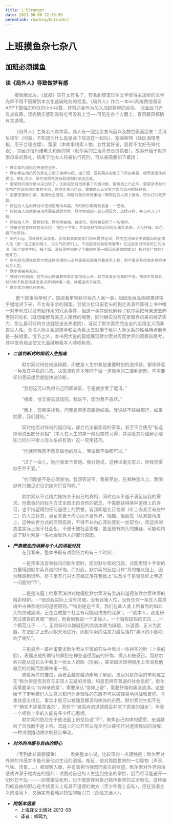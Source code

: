 ```yaml
---
title: L'Étranger
date: 2021-08-06 22:38:59
permalink: reading/Outsider/
---
```


# 上班摸鱼杂七杂八  
## 加班必须摸鱼 
### **读《局外人》导致做梦有感**  

<font color="grey">  
&emsp;&emsp;疫情爆发后，《鼠疫》实在太有名了，有名到使诺贝尔文学奖得主加缪的文学光辉不得不照耀到本文化盐碱地处的程度。《局外人》作为一本ios系统微信阅读APP下篇幅200页的小小中篇，非常适合作为加入加缪群聊的谈资。 况且此书还有点有趣，读完确实感到没有吃亏没有上当—-可见在各个方面上，盲目跟风都确有其道理。  

&emsp;&emsp;《局外人》主角名曰默尔索，其人有一固定女友玛丽以及数位表面朋友：艾玛尼埃尔（同事，不知道为什么就是会下班混在一起玩）、塞莱斯特（社区酒馆老板，用于合理白嫖）、雷蒙（本故事线索人物，女性爱好者，肠胃不太好先锋代表），邻居沙拉玛诺老头和他的狗（默尔索的生活背景音提供者）。故事开始于默尔索母亲的葬礼，结束于他本人将被执行死刑，可以被简要如下概括：  

    * 默尔索的妈妈在养老院去世。
    * 默尔索在他妈妈的葬礼上喝了咖啡牛奶、抽了烟、没有哭并拒绝了下葬前再看一眼母亲遗体的提议。葬礼次日，默尔索照常没有耽误和玛丽谈恋爱。
    * 雷蒙的同居对象似乎出轨了，无能狂怒后他家暴了同居对象。警察找上门之际，雷蒙请求默尔索帮忙作证同居对象的不忠。默尔索表示可以。雷蒙由此认定默尔索为自己的好兄弟。
    * 雷蒙感激默尔索，邀请他去度假。同居对象的哥哥集结一帮阿拉伯人跟上报仇，街头打斗戏开始。
    * 阿拉伯人在肉搏战中违规使用冷兵器。同时默尔索得到装备：一把枪。
    * 阿拉伯人继续使用冷兵器威逼默尔索，默尔索感到一丝心理压力，选择开枪，并且补刀了4枪。
    * 阿拉伯人卒，警察到场。默尔索被捕，被提讯，同时被安排了一名律师。
    * 预审法官官继续使出杀招--银色十字架，并自信默尔索必回对此痛哭流涕，大为忏悔。默尔索不为所动。
    * 审判ing。母亲葬礼出席者、女友和表面朋友们前来提供证词，然而生活细节中表露出的正常人性（是一位正直的情人、讲义气的哥们儿、不说废话的赊账常客等）无法抵消对母亲死亡的冷漠（喝了咖啡牛奶、抽了烟、没有哭并拒绝了下葬前再看一眼母亲遗体的提议）和对着尸体的4枪补刀。
    * 审判官合理推断默尔索这样冷漠的人必然是毫无感情的蓄意杀人犯，而不是还有抢救余地的冲动杀人犯。
    * 默尔索被判死刑。
    * 等待行刑期间，官方派出神甫教导默尔索信仰上帝，默尔索表示他真的不信。神甫不愿放弃，默尔索不胜其烦甚至差点胖揍神甫一顿，神甫遂终于放弃。
    * 默尔索将被执行死刑。  

&emsp;&emsp; 整个故事简单明了，围绕着审判默尔索杀人案一事，起因发展高潮结果非常平缓地讲下来，不太有多余的铺垫。邻居沙拉玛诺老头的狗走丢事件算得上书中唯一对审判过程没有起作用的冗余事件，但这一事件倒也解释了默尔索把母亲送去养老院的动机（既想缓解母亲无人陪伴的痛苦，同时确实没有在家赡养母亲的经济实力，那么最可行的方法就是送去养老院），证实了默尔索完完全全的实用主义而非丧失人性。全书人物关系的简单和主角看上去就懒于维护人际关系的性格特点倒也是一脉相承。情节之外，本书用大量的篇幅展现默尔索对周围世界的观察和思考。其中很多观点使文化盐碱地我本人啧啧称奇。
</font>  

* ***二值判断式的简明人生指南***  

   <font color="grey">  
    &emsp;&emsp;默尔索对待任何选择题，即使是人生中某些重要时刻的选择题，都保持着一种及其平稳的心态。决策流程基本等同于做一道简单的二值判断题，不需要任何思前想后就能快速论断。  

     &emsp;&emsp;“我想这可以免得自己回家做饭，于是就接受了邀请。”  

     &emsp;&emsp;“接着，他又要去逛妓院。我说不，因为我不喜欢。”

     &emsp;&emsp;“晚上，玛丽来找我，问我是否愿意跟她结婚。我说结不结婚都行，如果她要，我们就结。”

     &emsp;&emsp;同时他面对任何的疑问句，都会给出最客观的答案，甚至不会使用“有选择地说出部分真相”（本人在人生的某一阶段突然习得，并深感其对缓解心理压力同时平衡人际关系的有效）这一常用技巧。

     &emsp;&emsp;“他就问我愿不愿意做他的朋友，我说做不做都可以。”

     &emsp;&emsp;“过了一会儿，她问我爱不爱她。我对她说，这种话毫无意义，但我觉得似乎并不爱。”

     &emsp;&emsp;“他问题是不是心理害怕。我回答说不。我甚至说，在某种意义上，我倒挺有兴趣见识见识如何打官司呢。”

    &emsp;&emsp;默尔索从不花精力掩饰关于自己的真相，同时也从不羞于满足自我的需求。他做事的目标与方式全部出自自然的欲念，不需要获得某种道德上的许可，也不指望得到任何道德上的赞誉。自我即是名正言顺（听上去甚至有些中二）的人生状态，满足来自于内心而不是外界。很酷，很朋克（从某些角度上，这种处世方式的简明高效，不得不从内心深处感到一丝契合）。而这样的态度实际上很不社会化，不便于被社会管理，甚至颇有刺头的嫌疑，可能也构成了默尔索是一名社会局外人的部分原因。
    </font> 

* ***严肃概念的消解与个人的消极对抗***
    <font color="grey">  
    &emsp;&emsp;在我看来，整本书最有戏剧张力的有三个时刻：  

    &emsp;&emsp;一是预审法官单独讯问默尔索时，面对默尔索的沉寂，试图用银十字架的力量得到默尔索真诚的忏悔。而对此。默尔索的反应只有“真的难以跟上，因为我感到很热，房子里有几只大苍蝇正落在我脸上”以及关于是否信仰上帝这一问题的“不”。

    &emsp;&emsp;二是是法庭上检察官演讲式地痛批默尔索没有灵魂和道德和默尔索律师的精彩辩护。--“他说我实际上没有灵魂，没有丝毫人性，没有任何一条在人类灵魂中占神圣地位的道德原则。”“特别是在今天，我们在此人身上所看到的如此大的灵魂黑洞，正在变成整个社会有可能陷进去的深渊”。--“我本人，我也研究过被告的灵魂”“他说，他看到我是一个正经人，一个循规蹈矩的职员……一个模范儿子……”。正常辩论以嫌疑犯的灵魂本质为辩题，以道德、正义为武器，在法庭之上热火朝天地进行。而默尔索的注意力最后落在“卖冰的小贩吹响了喇叭”。

    &emsp;&emsp;三是最后一幕神甫要求默尔索从牢房的石头中看出一张神圣的脸（上帝的脸），表露出他所期待的罪犯在神圣道德面前的忏悔、痛苦和被感召。而默尔索只能从这石头中看出一张女人的脸（玛丽），甚至因厌烦神甫用上帝浪费他最后的时间而胖揍神甫一顿。  
    &emsp;&emsp;随着案件的推进，读者会越来越清晰地了解到，法庭对默尔索的审判建立在“默尔索是否具有与正常人无疑的灵魂，和是否拥有普遍的社会信仰”。默尔索需要承认“对母亲的爱”，需要承认“信仰上帝”，需要忏悔和痛哭流涕。这些给予了审判者们人生意义和行为合理性的东西不可以被轻易地挑战和冒犯。与集体意志相比，事实才是可以被随意解读和修饰的东西。默尔索的生机不在于“确实不是蓄意谋杀”，而在于“被高尚的道德感召并流下真挚的泪水”，毕竟一个相信上帝的人能有多少坏心思呢。  
    &emsp;&emsp;默尔索的危险在于他法庭上的坚持说“不”，聚焦自己肉体的感受，忠诚献给了自我而不是上帝。法庭上的公开否认完全可以被视作对道德规训的消解，一种试图撬动秩序的狂妄举动。

    </font> 
* ***对外的冷感与自由的野心***
<font color="grey">  
    &emsp;&emsp;（写到此处需要摸鱼）  
    &emsp;&emsp; 看完整本小说，比较深的一点感触是：默尔索对外界的冷感并不能代表他对生活的消极。相反，他对周围世界的一切事物（声音、气味、场景……）都观察入微，并有着相当强烈而真实的欲望。默尔索对外界的冷感或许源于他内在的强烈：试图对自己的人生达到完全的掌控，因而尽可能避开一切外在干扰———即使接受死刑，也不能放弃对自己精神世界的主宰地位。这种强烈的自由的野心在传统意义上有其不道德的地方（至少称得上自私），但在浪漫主义的语境下，又确实有着难以抗拒的吸引力（危险又迷人）。
 </font> 

* ***附版本信息***
    * 上海译文出版社 2013-08
    * 译者：柳鸣九

